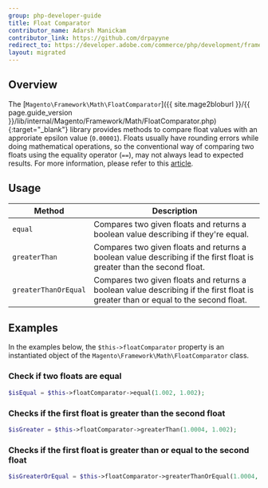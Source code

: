 ```yaml
---
group: php-developer-guide
title: Float Comparator
contributor_name: Adarsh Manickam
contributor_link: https://github.com/drpayyne
redirect_to: https://developer.adobe.com/commerce/php/development/framework/float-comparator/
layout: migrated
---
```


## Overview

The [`Magento\Framework\Math\FloatComparator`]({{ site.mage2bloburl }}/{{ page.guide_version }}/lib/internal/Magento/Framework/Math/FloatComparator.php){:target="\_blank"} library provides methods to compare float values with an approriate epsilon value (`0.00001`). Floats usually have rounding errors while doing mathematical operations, so the conventional way of comparing two floats using the equality operator (`==`), may not always lead to expected results. For more information, please refer to this [article](https://floating-point-gui.de/errors/comparison/).

## Usage

| Method               | Description                                                                                                                       |
| -------------------- | --------------------------------------------------------------------------------------------------------------------------------- |
| `equal`              | Compares two given floats and returns a boolean value describing if they're equal.                                                |
| `greaterThan`        | Compares two given floats and returns a boolean value describing if the first float is greater than the second float.             |
| `greaterThanOrEqual` | Compares two given floats and returns a boolean value describing if the first float is greater than or equal to the second float. |

## Examples

In the examples below, the `$this->floatComparator` property is an instantiated object of the `Magento\Framework\Math\FloatComparator` class.

### Check if two floats are equal

```php
$isEqual = $this->floatComparator->equal(1.002, 1.002);
```

### Checks if the first float is greater than the second float

```php
$isGreater = $this->floatComparator->greaterThan(1.0004, 1.002);
```

### Checks if the first float is greater than or equal to the second float

```php
$isGreaterOrEqual = $this->floatComparator->greaterThanOrEqual(1.0004, 1.0004);
```

